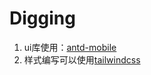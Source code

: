 # Digging

1. ui库使用：[antd-mobile](https://mobile.ant.design/zh/components/button)
1. 样式编写可以使用[tailwindcss](https://tailwindcss.com/docs/aspect-ratio)
